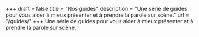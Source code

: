 +++
draft 			= false
title 			= "Nos guides"
description		= "Une série de guides pour vous aider à mieux présenter et à prendre la parole sur scène."
url		 		= "/guides/"
+++
Une série de guides pour vous aider à mieux présenter et à prendre la parole sur scène.